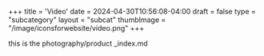 +++
title = 'Video'
date = 2024-04-30T10:56:08-04:00
draft = false
type = "subcategory"
layout = "subcat"
thumbImage = "/image/iconsforwebsite/video.png"
+++

this is the photography/product _index.md